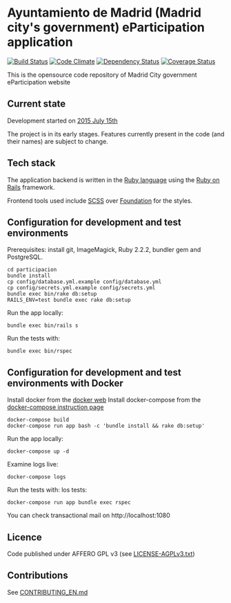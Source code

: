 # Ayuntamiento de Madrid (Madrid city's government) eParticipation application

[![Build Status](https://travis-ci.org/AyuntamientoMadrid/participacion.svg?branch=master)](https://travis-ci.org/AyuntamientoMadrid/participacion)
[![Code Climate](https://codeclimate.com/github/AyuntamientoMadrid/participacion/badges/gpa.svg)](https://codeclimate.com/github/AyuntamientoMadrid/participacion)
[![Dependency Status](https://gemnasium.com/AyuntamientoMadrid/participacion.svg)](https://gemnasium.com/AyuntamientoMadrid/participacion)
[![Coverage Status](https://coveralls.io/repos/AyuntamientoMadrid/participacion/badge.svg?branch=master&service=github)](https://coveralls.io/github/AyuntamientoMadrid/participacion?branch=master)

This is the opensource code repository of Madrid City government eParticipation website

## Current state

Development started on [2015 July 15th](https://github.com/AyuntamientoMadrid/participacion/commit/8db36308379accd44b5de4f680a54c41a0cc6fc6)

The project is in its early stages. Features currently present in the code (and their names) are subject to change.

## Tech stack

The application backend is written in the [Ruby language](https://www.ruby-lang.org/) using the [Ruby on Rails](http://rubyonrails.org/) framework.

Frontend tools used include [SCSS](http://sass-lang.com/) over [Foundation](http://foundation.zurb.com/) for the styles.

## Configuration for development and test environments

Prerequisites: install git, ImageMagick, Ruby 2.2.2, bundler gem and PostgreSQL.

```
cd participacion
bundle install
cp config/database.yml.example config/database.yml
cp config/secrets.yml.example config/secrets.yml
bundle exec bin/rake db:setup
RAILS_ENV=test bundle exec rake db:setup
```

Run the app locally:
```
bundle exec bin/rails s
```

Run the tests with:
```
bundle exec bin/rspec
```

## Configuration for development and test environments with Docker
Install docker from the [docker web](http://docs.docker.com/)
Install docker-compose from the [docker-compose instruction page](http://docs.docker.com/compose/install/)

```
docker-compose build
docker-compose run app bash -c 'bundle install && rake db:setup'

```
Run the app locally:
```
docker-compose up -d
```

Examine logs live:
```
docker-compose logs
```

Run the tests with:
 los tests:
```
docker-compose run app bundle exec rspec
```

You can check transactional mail on http://localhost:1080

## Licence

Code published under AFFERO GPL v3 (see [LICENSE-AGPLv3.txt](LICENSE-AGPLv3.txt))

## Contributions

See [CONTRIBUTING_EN.md](CONTRIBUTING_EN.md)
